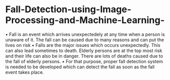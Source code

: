 # Fall-Detection-using-Image-Processing-and-Machine-Learning-

•	Fall is an event which arrives unexpectedely at any time when a person is unaware of it. The fall can be caused due to many reasons and can put the lives on risk
•	Falls are the major issues which occurs unexpectedly. This can also lead sometimes to death. Elderly persons are at the top most risk and their life can also be in   danger. There are lots of deaths caused due to the fall of elderly persons.
•	For that purpose, proper fall detection system is needed to be developed which can detect the fall as soon as the fall event takes place.

